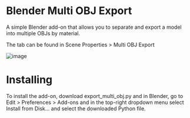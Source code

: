# Blender Multi OBJ Export

A simple Blender add-on that allows you to separate and export a model into multiple OBJs by material.

The tab can be found in Scene Properties > Multi OBJ Export

![image](https://github.com/user-attachments/assets/29ddeff9-04f0-4485-b313-7fa73c146158)

# Installing

To install the add-on, download export_multi_obj.py and in Blender, go to Edit > Preferences > Add-ons and in the top-right dropdown menu select Install from Disk... and select the downloaded Python file.
